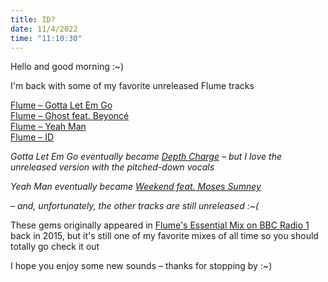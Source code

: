 ```yaml
---
title: ID?
date: 11/4/2022
time: "11:10:30"
---
```


Hello and good morning :~)

I'm back with some of my favorite unreleased Flume tracks

[Flume – Gotta Let Em Go](https://youtu.be/OQnc0y8xSBk)  
[Flume – Ghost feat. Beyoncé](https://youtu.be/n723j9gl0TY)  
[Flume – Yeah Man](https://youtu.be/mqjA3i4mW9k)  
[Flume – ID](https://youtu.be/SwIOlWmfnDA)

_Gotta Let Em Go eventually became [Depth Charge](https://youtu.be/ntUbHKenZpI) – but I love the unreleased version with the pitched-down vocals_

_Yeah Man eventually became [Weekend feat. Moses Sumney](https://youtu.be/DT9BrbtKdTM)_

_– and, unfortunately, the other tracks are still unreleased :~(_

These gems originally appeared in [Flume's Essential Mix on BBC Radio 1](https://youtu.be/6DHiYD3BCGY) back in 2015, but it's still one of my favorite mixes of all time so you should totally go check it out

I hope you enjoy some new sounds – thanks for stopping by :~)
